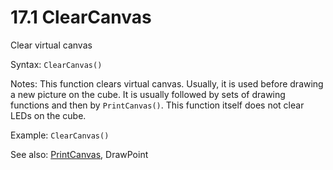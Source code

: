 # 17.1 ClearCanvas

Clear virtual canvas

Syntax: `ClearCanvas()`

Notes: This function clears virtual canvas. Usually, it is used before drawing a new picture on the cube. It is usually followed by sets of drawing functions and then by `PrintCanvas()`. This function itself does not clear LEDs on the cube.

Example: `ClearCanvas()`

See also: [PrintCanvas](/17-api-native-functions/172-printcanvas.md), DrawPoint

